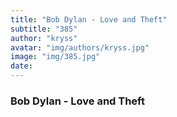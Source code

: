 ```yaml
---
title: "Bob Dylan - Love and Theft"
subtitle: "385"
author: "kryss"
avatar: "img/authors/kryss.jpg"
image: "img/385.jpg"
date:
---
```


### Bob Dylan - Love and Theft
